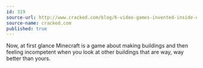 ```yaml
---
id: 319
source-url: http://www.cracked.com/blog/6-video-games-invented-inside-other-video-games/
source-name: cracked.com
published: true
---
```


<p>Now, at first glance Minecraft is a game about making buildings and then feeling incompetent when you look at other buildings that are way, way better than yours.</p>


